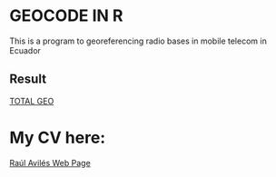# GEOCODE IN R
This is a program to georeferencing radio bases in mobile telecom in Ecuador


## Result
[TOTAL GEO](https://rpubs.com/ideaviles/coverageSMAnov2023)

# My CV here:
 [Raúl Avilés Web Page](https://raulaviles.netlify.app/)